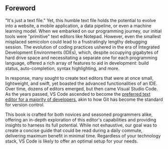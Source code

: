 ## Foreword

"It's just a text file." Yet, this humble text file holds the potential to evolve into a website, a mobile application, a data pipeline, or even a machine learning model. When we embarked on our programming journey, our initial tools were "primitive" text editors like Notepad. However, even the smallest misplaced semicolon could lead to a frustratingly lengthy debugging session. The evolution of coding practices ushered in the era of Integrated Development Environments (IDEs), which, despite occupying gigabytes of hard drive space and necessitating a separate one for each programming language, offered a rich array of features to aid in development: build status, auto-completion, syntax highlighting, and more.

In response, many sought to create text editors that were at once small, lightweight, and swift, yet boasted the advanced functionalities of an IDE. Over time, dozens of editors emerged, but then came Visual Studio Code. As the years passed, VS Code ascended to become the [preferred text editor for a majority of developers](https://survey.stackoverflow.co/2023/#section-admired-and-desired-integrated-development-environment), akin to how Git has become the standard for version control.

This book is crafted for both novices and seasoned programmers alike, offering an in-depth exploration of this editor's capabilities and providing insights to harness its full potential. While not exhaustive, our goal was to create a concise guide that could be read during a daily commute, delivering maximum benefit in minimal time. Regardless of your technology stack, VS Code is likely to offer an optimal setup for your needs.

